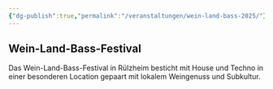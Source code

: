 ```yaml
---
{"dg-publish":true,"permalink":"/veranstaltungen/wein-land-bass-2025/"}
---
```


## Wein-Land-Bass-Festival

Das Wein-Land-Bass-Festival in Rülzheim besticht mit House und Techno in einer besonderen Location gepaart mit lokalem Weingenuss und Subkultur.